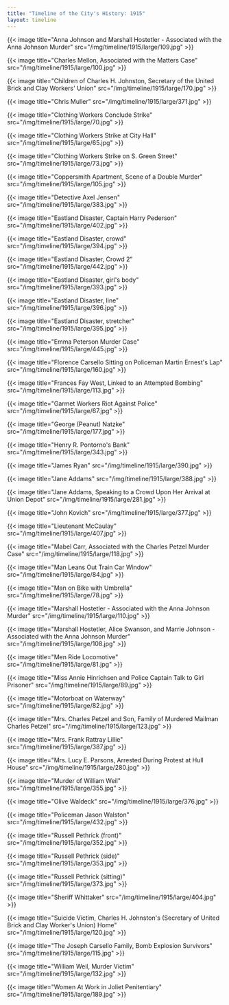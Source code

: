 ```yaml
---
title: "Timeline of the City's History: 1915"
layout: timeline
---
```


{{< image title="Anna Johnson and Marshall Hostetler - Associated with the Anna Johnson Murder" src="/img/timeline/1915/large/109.jpg" >}}

{{< image title="Charles Mellon, Associated with the Matters Case" src="/img/timeline/1915/large/100.jpg" >}}

{{< image title="Children of Charles H. Johnston, Secretary of the United Brick and Clay Workers' Union" src="/img/timeline/1915/large/170.jpg" >}}

{{< image title="Chris Muller" src="/img/timeline/1915/large/371.jpg" >}}

{{< image title="Clothing Workers Conclude Strike" src="/img/timeline/1915/large/70.jpg" >}}

{{< image title="Clothing Workers Strike at City Hall" src="/img/timeline/1915/large/65.jpg" >}}

{{< image title="Clothing Workers Strike on S. Green Street" src="/img/timeline/1915/large/73.jpg" >}}

{{< image title="Coppersmith Apartment, Scene of a Double Murder" src="/img/timeline/1915/large/105.jpg" >}}

{{< image title="Detective Axel Jensen" src="/img/timeline/1915/large/383.jpg" >}}

{{< image title="Eastland Disaster, Captain Harry Pederson" src="/img/timeline/1915/large/402.jpg" >}}

{{< image title="Eastland Disaster, crowd" src="/img/timeline/1915/large/394.jpg" >}}

{{< image title="Eastland Disaster, Crowd 2" src="/img/timeline/1915/large/442.jpg" >}}

{{< image title="Eastland Disaster, girl's body" src="/img/timeline/1915/large/393.jpg" >}}

{{< image title="Eastland Disaster, line" src="/img/timeline/1915/large/396.jpg" >}}

{{< image title="Eastland Disaster, stretcher" src="/img/timeline/1915/large/395.jpg" >}}

{{< image title="Emma Peterson Murder Case" src="/img/timeline/1915/large/445.jpg" >}}

{{< image title="Florence Carsello Sitting on Policeman Martin Ernest's Lap" src="/img/timeline/1915/large/160.jpg" >}}

{{< image title="Frances Fay West, Linked to an Attempted Bombing" src="/img/timeline/1915/large/113.jpg" >}}

{{< image title="Garmet Workers Riot Against Police" src="/img/timeline/1915/large/67.jpg" >}}

{{< image title="George (Peanut) Natzke" src="/img/timeline/1915/large/177.jpg" >}}

{{< image title="Henry R. Pontorno's Bank" src="/img/timeline/1915/large/343.jpg" >}}

{{< image title="James Ryan" src="/img/timeline/1915/large/390.jpg" >}}

{{< image title="Jane Addams" src="/img/timeline/1915/large/388.jpg" >}}

{{< image title="Jane Addams, Speaking to a Crowd Upon Her Arrival at Union Depot" src="/img/timeline/1915/large/281.jpg" >}}

{{< image title="John Kovich" src="/img/timeline/1915/large/377.jpg" >}}

{{< image title="Lieutenant McCaulay" src="/img/timeline/1915/large/407.jpg" >}}

{{< image title="Mabel Carr, Associated with the Charles Petzel Murder Case" src="/img/timeline/1915/large/118.jpg" >}}

{{< image title="Man Leans Out Train Car Window" src="/img/timeline/1915/large/84.jpg" >}}

{{< image title="Man on Bike with Umbrella" src="/img/timeline/1915/large/78.jpg" >}}

{{< image title="Marshall Hostetler - Associated with the Anna Johnson Murder" src="/img/timeline/1915/large/110.jpg" >}}

{{< image title="Marshall Hostetler, Alice Swanson, and Marrie Johnson - Associated with the Anna Johnson Murder" src="/img/timeline/1915/large/108.jpg" >}}

{{< image title="Men Ride Locomotive" src="/img/timeline/1915/large/81.jpg" >}}

{{< image title="Miss Annie Hinrichsen and Police Captain Talk to Girl Prisoner" src="/img/timeline/1915/large/89.jpg" >}}

{{< image title="Motorboat on Waterway" src="/img/timeline/1915/large/82.jpg" >}}

{{< image title="Mrs. Charles Petzel and Son, Family of Murdered Mailman Charles Petzel" src="/img/timeline/1915/large/123.jpg" >}}

{{< image title="Mrs. Frank Rattray Lillie" src="/img/timeline/1915/large/387.jpg" >}}

{{< image title="Mrs. Lucy E. Parsons, Arrested During Protest at Hull House" src="/img/timeline/1915/large/280.jpg" >}}

{{< image title="Murder of William Weil" src="/img/timeline/1915/large/355.jpg" >}}

{{< image title="Olive Waldeck" src="/img/timeline/1915/large/376.jpg" >}}

{{< image title="Policeman Jason Walston" src="/img/timeline/1915/large/432.jpg" >}}

{{< image title="Russell Pethrick (front)" src="/img/timeline/1915/large/352.jpg" >}}

{{< image title="Russell Pethrick (side)" src="/img/timeline/1915/large/353.jpg" >}}

{{< image title="Russell Pethrick (sitting)" src="/img/timeline/1915/large/373.jpg" >}}

{{< image title="Sheriff Whittaker" src="/img/timeline/1915/large/404.jpg" >}}

{{< image title="Suicide Victim, Charles H. Johnston's (Secretary of United Brick and Clay Worker's Union) Home" src="/img/timeline/1915/large/120.jpg" >}}

{{< image title="The Joseph Carsello Family, Bomb Explosion Survivors" src="/img/timeline/1915/large/115.jpg" >}}

{{< image title="William Weil, Murder Victim" src="/img/timeline/1915/large/132.jpg" >}}

{{< image title="Women At Work in Joliet Penitentiary" src="/img/timeline/1915/large/189.jpg" >}}
